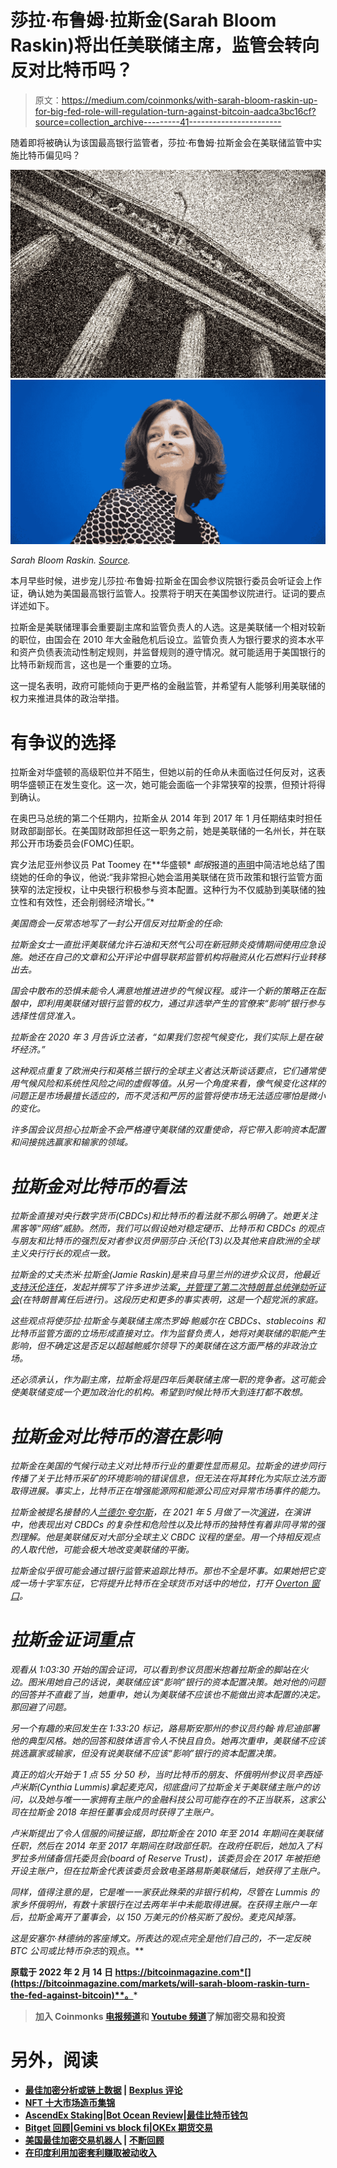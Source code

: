 # 莎拉·布鲁姆·拉斯金(Sarah Bloom Raskin)将出任美联储主席，监管会转向反对比特币吗？

> 原文：<https://medium.com/coinmonks/with-sarah-bloom-raskin-up-for-big-fed-role-will-regulation-turn-against-bitcoin-aadca3bc16cf?source=collection_archive---------41----------------------->

随着即将被确认为该国最高银行监管者，莎拉·布鲁姆·拉斯金会在美联储监管中实施比特币偏见吗？

![](img/fd101fb55611b639c3b61487670d64e6.png)![](img/875a1d4eafa52d70137fb346e95ed3e3.png)

*Sarah Bloom Raskin.* [*Source*](https://www.gfmag.com/magazine/february-2022/fed-vice-chair-nominee-may-wield-heavy-hand)*.*

本月早些时候，进步宠儿莎拉·布鲁姆·拉斯金在国会参议院银行委员会听证会上作证，确认她为美国最高银行监管人。投票将于明天在美国参议院进行。证词的要点详述如下。

拉斯金是美联储理事会重要副主席和监管负责人的人选。这是美联储一个相对较新的职位，由国会在 2010 年大金融危机后设立。监管负责人为银行要求的资本水平和资产负债表流动性制定规则，并监督规则的遵守情况。就可能适用于美国银行的比特币新规而言，这也是一个重要的立场。

这一提名表明，政府可能倾向于更严格的金融监管，并希望有人能够利用美联储的权力来推进具体的政治举措。

# 有争议的选择

拉斯金对华盛顿的高级职位并不陌生，但她以前的任命从未面临过任何反对，这表明华盛顿正在发生变化。这一次，她可能会面临一个非常狭窄的投票，但预计将得到确认。

在奥巴马总统的第二个任期内，拉斯金从 2014 年到 2017 年 1 月任期结束时担任财政部副部长。在美国财政部担任这一职务之前，她是美联储的一名州长，并在联邦公开市场委员会(FOMC)任职。

宾夕法尼亚州参议员 Pat Toomey 在**华盛顿* *邮报*报道的[声明](https://www.washingtonpost.com/us-policy/2022/02/03/sarah-bloom-raskin-fed-climate/)中简洁地总结了围绕她的任命的争议，他说:“我非常担心她会滥用美联储在货币政策和银行监管方面狭窄的法定授权，让中央银行积极参与资本配置。这种行为不仅威胁到美联储的独立性和有效性，还会削弱经济增长。”*

*美国商会一反常态地写了一封公开信反对拉斯金的任命:*

*拉斯金女士一直批评美联储允许石油和天然气公司在新冠肺炎疫情期间使用应急设施。她还在自己的文章和公开评论中倡导联邦监管机构将融资从化石燃料行业转移出去。*

*国会中散布的恐惧未能令人满意地推进进步的气候议程。或许一个新的策略正在酝酿中，即利用美联储对银行监管的权力，通过非选举产生的官僚来“影响”银行参与选择性信贷准入。*

*拉斯金在 2020 年 3 月告诉立法者，“如果我们忽视气候变化，我们实际上是在破坏经济。”*

*这种观点重复了欧洲央行和英格兰银行的全球主义者达沃斯谈话要点，它们通常使用气候风险和系统性风险之间的虚假等值。从另一个角度来看，像气候变化这样的问题正是市场最擅长适应的，而不灵活和严厉的监管将使市场无法适应哪怕是微小的变化。*

*许多国会议员担心拉斯金不会严格遵守美联储的双重使命，将它带入影响资本配置和间接挑选赢家和输家的领域。*

# *拉斯金对比特币的看法*

*拉斯金直接对央行数字货币(CBDCs)和比特币的看法就不那么明确了。她更关注黑客等“网络”威胁。然而，我们可以假设她对稳定硬币、比特币和 CBDCs 的观点与朋友和比特币的强烈反对者参议员伊丽莎白·沃伦(T3)以及其他来自欧洲的全球主义央行行长的观点一致。*

*拉斯金的丈夫杰米·拉斯金(Jamie Raskin)是来自马里兰州的进步众议员，他最近[支持沃伦连任](https://twitter.com/jamie_raskin/status/1220017070118776832)，发起并撰写了许多进步法案[，并管理了第二次特朗普总统弹劾听证会](https://abcnews.go.com/Politics/read-democrat-jamie-raskins-closing-argument-impeachment-trial/story?id=75878802)(在特朗普离任后进行)。这段历史和更多的事实表明，这是一个超党派的家庭。*

*这些观点将使莎拉·拉斯金与美联储主席杰罗姆·鲍威尔在 CBDCs、stablecoins 和比特币监管方面的立场形成直接对立。作为监督负责人，她将对美联储的职能产生影响，但不确定这是否足以超越鲍威尔领导下的美联储在这方面严格的非政治立场。*

*还必须承认，作为副主席，拉斯金将是四年后美联储主席一职的竞争者。这可能会使美联储变成一个更加政治化的机构。希望到时候比特币大到连打都不敢想。*

# *拉斯金对比特币的潜在影响*

*拉斯金在美国的气候行动主义对比特币行业的重要性显而易见。拉斯金的进步同行传播了关于比特币采矿的环境影响的错误信息，但无法在将其转化为实际立法方面取得进展。事实上，比特币正在增强能源网和能源公司应对异常市场事件的能力。*

*拉斯金被提名接替的人[兰德尔·夸尔斯](https://www.nytimes.com/2021/11/08/business/randal-quarles-fed.html)，在 2021 年 5 月做了一次[演讲](https://www.federalreserve.gov/newsevents/speech/quarles20210526a.htm)，在演讲中，他表现出对 CBDCs 的复杂性和危险性以及比特币的独特性有着非同寻常的强烈理解。他是美联储反对大部分全球主义 CBDC 议程的堡垒。用一个持相反观点的人取代他，可能会极大地改变美联储的平衡。*

*拉斯金似乎很可能会通过银行监管来追踪比特币。那也不全是坏事。如果她把它变成一场十字军东征，它将提升比特币在全球货币对话中的地位，打开 [Overton 窗口](https://en.wikipedia.org/wiki/Overton_window#:~:text=The%20Overton%20window%20is%20the,as%20the%20window%20of%20discourse.)。*

# *拉斯金证词重点*

*观看从 1:03:30 开始的国会证词，可以看到参议员图米抱着拉斯金的脚站在火边。图米用她自己的话说，美联储应该“影响”银行的资本配置决策。她对他的问题的回答并不直截了当，她重申，她认为美联储不应该也不能做出资本配置的决定。那回避了问题。*

*另一个有趣的来回发生在 1:33:20 标记，路易斯安那州的参议员约翰·肯尼迪部署他的典型风格。她的回答和肢体语言令人不快且自负。她再次重申，美联储不应该挑选赢家或输家，但没有说美联储不应该“影响”银行的资本配置决策。*

*真正的焰火开始于 1 点 55 分 50 秒，当时比特币的朋友、怀俄明州参议员辛西娅·卢米斯(Cynthia Lummis)拿起麦克风，彻底盘问了拉斯金关于美联储主账户的访问，以及她与唯一一家拥有主账户的金融科技公司可能存在的不正当联系，这家公司在拉斯金 2018 年担任董事会成员时获得了主账户。*

*卢米斯提出了令人信服的间接证据，即拉斯金在 2010 年至 2014 年期间在美联储任职，然后在 2014 年至 2017 年期间在财政部任职。在政府任职后，她加入了科罗拉多州储备信托委员会(board of Reserve Trust)，该委员会在 2017 年被拒绝开设主账户，但在拉斯金代表该委员会致电圣路易斯美联储后，她获得了主账户。*

*同样，值得注意的是，它是唯一一家获此殊荣的非银行机构，尽管在 Lummis 的家乡怀俄明州，有数十家银行在过去两年半中未能取得进展。在获得主账户一年后，拉斯金离开了董事会，以 150 万美元的价格买断了股份。麦克风掉落。*

*这是安塞尔·林德纳的客座博文。所表达的观点完全是他们自己的，不一定反映 BTC 公司或比特币杂志*的观点。**

**原载于 2022 年 2 月 14 日 https://bitcoinmagazine.com*[](https://bitcoinmagazine.com/markets/will-sarah-bloom-raskin-turn-the-fed-against-bitcoin)**。***

> **加入 Coinmonks [电报频道](https://t.me/coincodecap)和 [Youtube 频道](https://www.youtube.com/c/coinmonks/videos)了解加密交易和投资**

# **另外，阅读**

*   **[最佳加密分析或链上数据](https://coincodecap.com/blockchain-analytics) | [Bexplus 评论](https://coincodecap.com/bexplus-review)**
*   **[NFT 十大市场造币集锦](https://coincodecap.com/nft-marketplaces)**
*   **[AscendEx Staking](https://coincodecap.com/ascendex-staking)|[Bot Ocean Review](https://coincodecap.com/bot-ocean-review)|[最佳比特币钱包](https://coincodecap.com/bitcoin-wallets-india)**
*   **[Bitget 回顾](https://coincodecap.com/bitget-review)|[Gemini vs block fi](https://coincodecap.com/gemini-vs-blockfi)|[OKEx 期货交易](https://coincodecap.com/okex-futures-trading)**
*   **[美国最佳加密交易机器人](https://coincodecap.com/crypto-trading-bots-in-the-us) | [不断回顾](https://coincodecap.com/changelly-review)**
*   **[在印度利用加密套利赚取被动收入](https://coincodecap.com/crypto-arbitrage-in-india)**